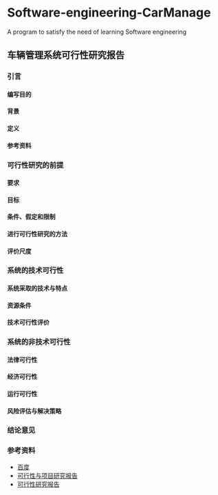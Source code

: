 # Software-engineering-CarManage
A program to satisfy the need of learning Software engineering

## 车辆管理系统可行性研究报告
### 引言   

#### 编写目的
#### 背景
#### 定义
#### 参考资料
### 可行性研究的前提
#### 要求
#### 目标
#### 条件、假定和限制
#### 进行可行性研究的方法
#### 评价尺度
### 系统的技术可行性
#### 系统采取的技术与特点
#### 资源条件
#### 技术可行性评价
### 系统的非技术可行性
#### 法律可行性
#### 经济可行性
#### 运行可行性
#### 风险评估与解决策略
### 结论意见


### 参考资料
* [百度](http://baidu.com)
* [可行性与项目研究报告](https://wenku.baidu.com/view/7b1cc77ee45c3b3567ec8bad.html)
* [可行性研究报告](https://wenku.baidu.com/view/495e2696f605cc1755270722192e453610665ba9.html)
